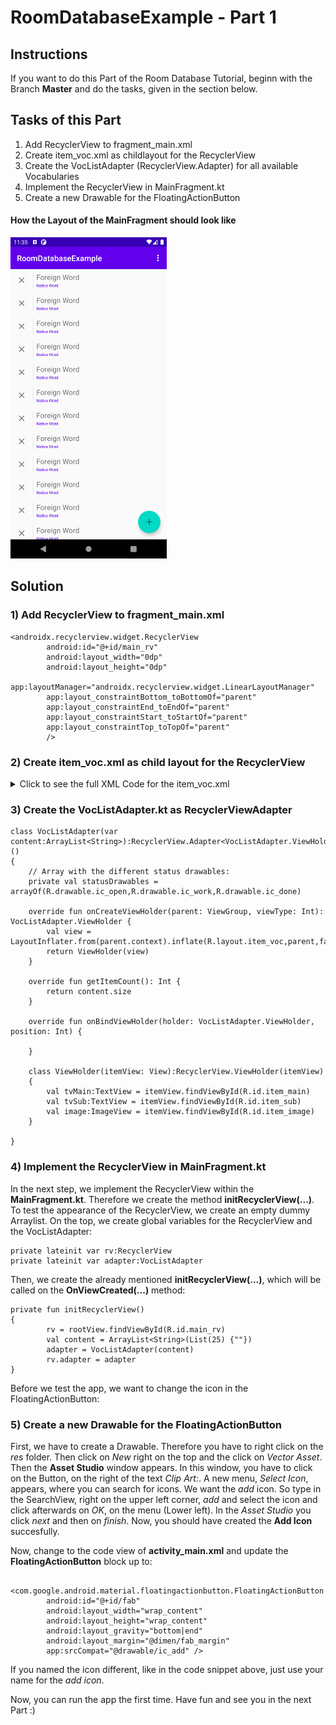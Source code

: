 # RoomDatabaseExample - Part 1
## Instructions
If you want to do this Part of the Room Database Tutorial, beginn with the Branch **Master** and do the tasks, given in the section below.

## Tasks of this Part
1) Add RecyclerView to fragment_main.xml
2) Create item_voc.xml as childlayout for the RecyclerView
3) Create the VocListAdapter (RecyclerView.Adapter) for all available Vocabularies
4) Implement the RecyclerView in MainFragment.kt
5) Create a new Drawable for the FloatingActionButton

#### How the Layout of the MainFragment should look like
<img src="https://github.com/ChrisRoh92/RoomDatabaseExample/blob/Part_1/screenshot/MainFragment_Preview.png?raw=true" width="250">

## Solution
### 1) Add RecyclerView to **fragment_main.xml**

```
<androidx.recyclerview.widget.RecyclerView
        android:id="@+id/main_rv"
        android:layout_width="0dp"
        android:layout_height="0dp"
        app:layoutManager="androidx.recyclerview.widget.LinearLayoutManager"
        app:layout_constraintBottom_toBottomOf="parent"
        app:layout_constraintEnd_toEndOf="parent"
        app:layout_constraintStart_toStartOf="parent"
        app:layout_constraintTop_toTopOf="parent"
        />
```


### 2) Create **item_voc.xml** as child layout for the RecyclerView
<details>
  <summary>Click to see the full XML Code for the item_voc.xml</summary>
  
```
<?xml version="1.0" encoding="utf-8"?>
<androidx.constraintlayout.widget.ConstraintLayout xmlns:android="http://schemas.android.com/apk/res/android"
    xmlns:app="http://schemas.android.com/apk/res-auto"
    xmlns:tools="http://schemas.android.com/tools"
    android:layout_width="match_parent"
    android:layout_height="wrap_content">

    <ImageView
        android:id="@+id/item_image"
        android:layout_width="wrap_content"
        android:layout_height="wrap_content"
        android:layout_marginStart="8dp"
        android:padding="8dp"
        app:layout_constraintBottom_toBottomOf="@+id/item_sub"
        app:layout_constraintDimensionRatio="1:1"
        app:layout_constraintStart_toStartOf="parent"
        app:layout_constraintTop_toTopOf="@+id/item_main"
        app:srcCompat="@drawable/ic_open" />

    <View
        android:id="@+id/divider"
        android:layout_width="1dp"
        android:layout_height="0dp"
        android:layout_marginStart="8dp"
        android:background="?android:attr/listDivider"
        app:layout_constraintBottom_toBottomOf="@+id/item_image"
        app:layout_constraintStart_toEndOf="@+id/item_image"
        app:layout_constraintTop_toTopOf="@+id/item_image" />

    <TextView
        android:id="@+id/item_main"
        android:layout_width="0dp"
        android:layout_height="wrap_content"
        android:layout_marginStart="8dp"
        android:layout_marginTop="8dp"
        android:layout_marginEnd="8dp"
        android:text="Foreign Word"
        android:textSize="18sp"
        app:layout_constraintEnd_toEndOf="parent"
        app:layout_constraintStart_toEndOf="@+id/divider"
        app:layout_constraintTop_toTopOf="parent" />

    <TextView
        android:id="@+id/item_sub"
        android:layout_width="0dp"
        android:layout_height="wrap_content"
        android:layout_marginEnd="8dp"
        android:layout_marginBottom="8dp"
        android:text="Native Word"
        android:textColor="@color/colorPrimary"
        android:textSize="10sp"
        app:layout_constraintBottom_toBottomOf="parent"
        app:layout_constraintEnd_toEndOf="parent"
        app:layout_constraintStart_toStartOf="@+id/item_main"
        app:layout_constraintTop_toBottomOf="@+id/item_main" />
</androidx.constraintlayout.widget.ConstraintLayout>
```
</details>

### 3) Create the **VocListAdapter.kt** as RecyclerViewAdapter
```
class VocListAdapter(var content:ArrayList<String>):RecyclerView.Adapter<VocListAdapter.ViewHolder>()
{
    // Array with the different status drawables:
    private val statusDrawables = arrayOf(R.drawable.ic_open,R.drawable.ic_work,R.drawable.ic_done)

    override fun onCreateViewHolder(parent: ViewGroup, viewType: Int): VocListAdapter.ViewHolder {
        val view = LayoutInflater.from(parent.context).inflate(R.layout.item_voc,parent,false)
        return ViewHolder(view)
    }

    override fun getItemCount(): Int {
        return content.size
    }

    override fun onBindViewHolder(holder: VocListAdapter.ViewHolder, position: Int) {

    }

    class ViewHolder(itemView: View):RecyclerView.ViewHolder(itemView)
    {
        val tvMain:TextView = itemView.findViewById(R.id.item_main)
        val tvSub:TextView = itemView.findViewById(R.id.item_sub)
        val image:ImageView = itemView.findViewById(R.id.item_image)
    }

}
```
### 4) Implement the RecyclerView in MainFragment.kt
In the next step, we implement the RecyclerView within the **MainFragment.kt**. Therefore we create the method **initRecyclerView(...)**. To test the appearance of the RecyclerView, we create an empty dummy Arraylist.
On the top, we create global variables for the RecyclerView and the VocListAdapter:
```
private lateinit var rv:RecyclerView
private lateinit var adapter:VocListAdapter
```
Then, we create the already mentioned **initRecyclerView(...)**, which will be called on the **OnViewCreated(...)** method:
```
private fun initRecyclerView()
{
        rv = rootView.findViewById(R.id.main_rv)
        val content = ArrayList<String>(List(25) {""})
        adapter = VocListAdapter(content)
        rv.adapter = adapter
}
```
Before we test the app, we want to change the icon in the FloatingActionButton:
### 5) Create a new Drawable for the FloatingActionButton
First, we have to create a Drawable. Therefore you have to right click on the *res* folder. Then click on *New* right on the top and the click on *Vector Asset*. Then the **Asset Studio** window appears. In this window, you have to click on the Button, on the right of the text *Clip Art:*. A new menu, *Select Icon*, appears, where you can search for icons. We want the *add* icon. So type in the SearchView, right on the upper left corner, *add* and select the icon and click afterwards on *OK*, on the menu (Lower left). In the *Asset Studio* you click *next* and then on *finish*. Now, you should have created the **Add Icon** succesfully.

Now, change to the code view of **activity_main.xml** and update the **FloatingActionButton** block up to:
```
    <com.google.android.material.floatingactionbutton.FloatingActionButton
        android:id="@+id/fab"
        android:layout_width="wrap_content"
        android:layout_height="wrap_content"
        android:layout_gravity="bottom|end"
        android:layout_margin="@dimen/fab_margin"
        app:srcCompat="@drawable/ic_add" />
```
If you named the icon different, like in the code snippet above, just use your name for the *add icon*.

Now, you can run the app the first time. Have fun and see you in the next Part :)
